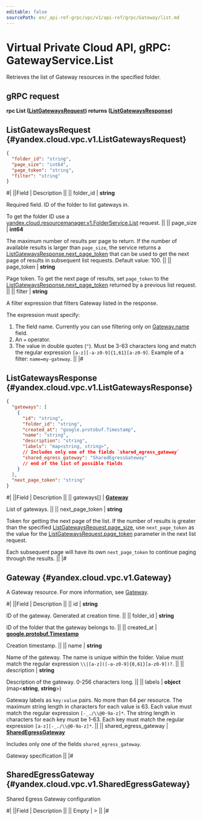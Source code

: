 ```yaml
---
editable: false
sourcePath: en/_api-ref-grpc/vpc/v1/api-ref/grpc/Gateway/list.md
---
```


# Virtual Private Cloud API, gRPC: GatewayService.List

Retrieves the list of Gateway resources in the specified folder.

## gRPC request

**rpc List ([ListGatewaysRequest](#yandex.cloud.vpc.v1.ListGatewaysRequest)) returns ([ListGatewaysResponse](#yandex.cloud.vpc.v1.ListGatewaysResponse))**

## ListGatewaysRequest {#yandex.cloud.vpc.v1.ListGatewaysRequest}

```json
{
  "folder_id": "string",
  "page_size": "int64",
  "page_token": "string",
  "filter": "string"
}
```

#|
||Field | Description ||
|| folder_id | **string**

Required field. ID of the folder to list gateways in.

To get the folder ID use a [yandex.cloud.resourcemanager.v1.FolderService.List](/docs/resource-manager/api-ref/grpc/Folder/list#List) request. ||
|| page_size | **int64**

The maximum number of results per page to return. If the number of available
results is larger than `page_size`, the service returns a [ListGatewaysResponse.next_page_token](#yandex.cloud.vpc.v1.ListGatewaysResponse)
that can be used to get the next page of results in subsequent list requests.
Default value: 100. ||
|| page_token | **string**

Page token. To get the next page of results, set `page_token` to the
[ListGatewaysResponse.next_page_token](#yandex.cloud.vpc.v1.ListGatewaysResponse) returned by a previous list request. ||
|| filter | **string**

A filter expression that filters Gateway listed in the response.

The expression must specify:
1. The field name. Currently you can use filtering only on [Gateway.name](#yandex.cloud.vpc.v1.Gateway) field.
2. An `=` operator.
3. The value in double quotes (`"`). Must be 3-63 characters long and match the regular expression `[a-z][-a-z0-9]{1,61}[a-z0-9]`.
Example of a filter: `name=my-gateway`. ||
|#

## ListGatewaysResponse {#yandex.cloud.vpc.v1.ListGatewaysResponse}

```json
{
  "gateways": [
    {
      "id": "string",
      "folder_id": "string",
      "created_at": "google.protobuf.Timestamp",
      "name": "string",
      "description": "string",
      "labels": "map<string, string>",
      // Includes only one of the fields `shared_egress_gateway`
      "shared_egress_gateway": "SharedEgressGateway"
      // end of the list of possible fields
    }
  ],
  "next_page_token": "string"
}
```

#|
||Field | Description ||
|| gateways[] | **[Gateway](#yandex.cloud.vpc.v1.Gateway)**

List of gateways. ||
|| next_page_token | **string**

Token for getting the next page of the list. If the number of results is greater than
the specified [ListGatewaysRequest.page_size](#yandex.cloud.vpc.v1.ListGatewaysRequest), use `next_page_token` as the value
for the [ListGatewaysRequest.page_token](#yandex.cloud.vpc.v1.ListGatewaysRequest) parameter in the next list request.

Each subsequent page will have its own `next_page_token` to continue paging through the results. ||
|#

## Gateway {#yandex.cloud.vpc.v1.Gateway}

A Gateway resource. For more information, see [Gateway](/docs/vpc/concepts/gateways).

#|
||Field | Description ||
|| id | **string**

ID of the gateway. Generated at creation time. ||
|| folder_id | **string**

ID of the folder that the gateway belongs to. ||
|| created_at | **[google.protobuf.Timestamp](https://developers.google.com/protocol-buffers/docs/reference/google.protobuf#timestamp)**

Creation timestamp. ||
|| name | **string**

Name of the gateway.
The name is unique within the folder.
Value must match the regular expression ``\\|[a-z]([-a-z0-9]{0,61}[a-z0-9])?``. ||
|| description | **string**

Description of the gateway. 0-256 characters long. ||
|| labels | **object** (map<**string**, **string**>)

Gateway labels as `key:value` pairs.
No more than 64 per resource.
The maximum string length in characters for each value is 63.
Each value must match the regular expression `[-_./\\@0-9a-z]*`.
The string length in characters for each key must be 1-63.
Each key must match the regular expression `[a-z][-_./\\@0-9a-z]*`. ||
|| shared_egress_gateway | **[SharedEgressGateway](#yandex.cloud.vpc.v1.SharedEgressGateway)**

Includes only one of the fields `shared_egress_gateway`.

Gateway specification ||
|#

## SharedEgressGateway {#yandex.cloud.vpc.v1.SharedEgressGateway}

Shared Egress Gateway configuration

#|
||Field | Description ||
|| Empty | > ||
|#
